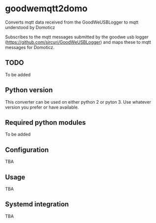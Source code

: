 # goodwemqtt2domo
Converts mqtt data received from the GoodWeUSBLogger to mqtt understood by Domoticz

Subscribes to the mqtt messages submitted by the goodwe usb logger (https://github.com/sircuri/GoodWeUSBLogger) and maps these to mqtt messages for Domoticz.

## TODO ##
To be added

## Python version
This converter can be used on either python 2 or pyton 3. Use whatever version you prefer or have available.

## Required python modules
To be added

## Configuration

TBA

## Usage
TBA

## Systemd integration
TBA


